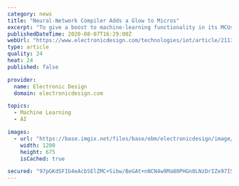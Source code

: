 ```yaml
---
category: news
title: "Neural-Network Compiler Adds a Glow to Micros"
excerpt: "To give a boost to machine-learning functionality in its MCUs and DSPs, NXP incorporated the open-source Glow neural-network compiler to the technology mix."
publishedDateTime: 2020-08-07T16:29:00Z
webUrl: "https://www.electronicdesign.com/technologies/iot/article/21138631/neuralnetwork-compiler-adds-a-glow-to-micros"
type: article
quality: 24
heat: 24
published: false

provider:
  name: Electronic Design
  domain: electronicdesign.com

topics:
  - Machine Learning
  - AI

images:
  - url: "https://base.imgix.net/files/base/ebm/electronicdesign/image/2020/08/NXP_Glow_Compiler_Promo_web.5f2d7e37241a9.png?auto=format&fit=max&w=1200"
    width: 1200
    height: 675
    isCached: true

secured: "97pGKdSFIb4eAcbSElZMC+Sibw/BeGAt+nNCN4w9Ma80PHGn0LNzDrIZe97ISt3fYLeoFMg3APYgCfAWkG7ajq0jCjheqDBsB1+R9RlkXoN7AE2tXVp2WofR0Ddyy1bHSMAA2m4VSr+kJAp3vrXSEKMAxfsj/zn0IlmsaB638WpIiKOSTUMs2aYFR6J3yFGb/1j0tI8SvIyGCASZl51UX1dW8jAE865xYtyl8qM4eSpL7AIenWiv/GR2W4X9JkNwUVJGx3+nYIAsHwB3crq3VtgOQsk02Ub8e0ACaMC1XjdpOGKnmf+hyS5aq4CzV5CETkEkd8CGA6LpXCjoKOMR2Q==;WNoDAYL0WSwmA6H17ssDwA=="
---
```


